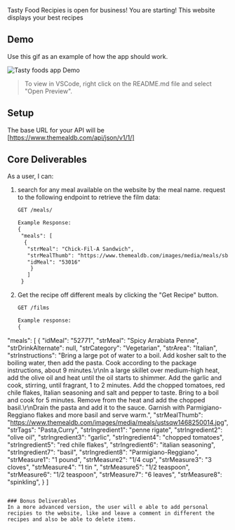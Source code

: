 Tasty Food Recipies is open for business! You are starting! This website displays your best recipes 

## Demo

Use this gif as an example of how the app should work.

![Tasty foods app Demo]()

> To view in VSCode, right click on the README.md file and select "Open Preview".

## Setup



 The base URL for your API will be
  [https://www.themealdb.com/api/json/v1/1/]

## Core Deliverables

As a user, I can:

1. search for any meal available on the website by the meal name.
   request to the following endpoint to retrieve the film data:

   ```txt
   GET /meals/

   Example Response:
   {
    "meals": [
     {
      "strMeal": "Chick-Fil-A Sandwich",
      "strMealThumb": "https://www.themealdb.com/images/media/meals/sbx7n71587673021.jpg",
      "idMeal": "53016"
       }
      ]
    }
   
   
   ```

2. Get the recipe off different meals by clicking the "Get Recipe" button.

   ```txt
   GET /films

   Example response:
   {
  "meals": [
   {
   "idMeal": "52771",
   "strMeal": "Spicy Arrabiata Penne",
   "strDrinkAlternate": null,
   "strCategory": "Vegetarian",
   "strArea": "Italian",
   "strInstructions": "Bring a large pot of water to a boil. Add kosher salt to the boiling water, then add the pasta. Cook according to the package instructions, about 9 minutes.\r\nIn a large skillet over medium-high heat, add the olive oil and heat until the oil starts to shimmer. Add the garlic and cook, stirring, until fragrant, 1 to 2 minutes. Add the chopped tomatoes, red chile flakes, Italian seasoning and salt and pepper to taste. Bring to a boil and cook for 5 minutes. Remove from the heat and add the chopped basil.\r\nDrain the pasta and add it to the sauce. Garnish with Parmigiano-Reggiano flakes and more basil and serve warm.",
   "strMealThumb": "https://www.themealdb.com/images/media/meals/ustsqw1468250014.jpg",
   "strTags": "Pasta,Curry",
   "strIngredient1": "penne rigate",
   "strIngredient2": "olive oil",
   "strIngredient3": "garlic",
   "strIngredient4": "chopped tomatoes",
   "strIngredient5": "red chile flakes",
   "strIngredient6": "italian seasoning",
   "strIngredient7": "basil",
   "strIngredient8": "Parmigiano-Reggiano",
   "strMeasure1": "1 pound",
   "strMeasure2": "1/4 cup",
   "strMeasure3": "3 cloves",
   "strMeasure4": "1 tin ",
   "strMeasure5": "1/2 teaspoon",
   "strMeasure6": "1/2 teaspoon",
   "strMeasure7": "6 leaves",
   "strMeasure8": "spinkling",
    }
   ]
   ```

### Bonus Deliverables
 In a more advanced version, the user will e able to add personal recipies to the website, like and leave a comment in different the recipes and also be able to delete items.

